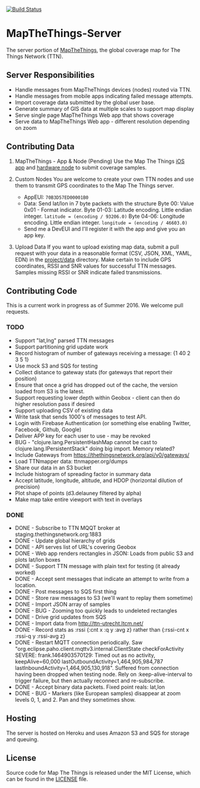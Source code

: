 [![Build Status](https://travis-ci.org/things-nyc/mapthethings-server.svg?branch=master)](https://travis-ci.org/things-nyc/mapthethings-server)

# MapTheThings-Server

The server portion of [MapTheThings](http://map.thethings.nyc), the
global coverage map for The Things Network (TTN).

## Server Responsibilities
- Handle messages from MapTheThings devices (nodes) routed via TTN.
- Handle messages from mobile apps indicating failed message attempts.
- Import coverage data submitted by the global user base.
- Generate summary of GIS data at multiple scales to support map display
- Serve single page MapTheThings Web app that shows coverage
- Serve data to MapTheThings Web app - different resolution depending on zoom

## Contributing Data

1. MapTheThings - App & Node (Pending)
  Use the Map The Things [iOS app](http://github.com/things-nyc/mapthethings-ios)
  and [hardware node](http://github.com/things-nyc/mapthethings-node)
  to submit coverage samples.

2. Custom Nodes
  You are welcome to create your own TTN nodes and use them to
  transmit GPS coordinates to the Map The Things server.</p>
   - AppEUI: ```70B3D57ED00001B0```
   - Data: Send lat/lon in 7 byte packets with the structure
     Byte 00:    Value 0x01 - Format indicator.
     Byte 01-03: Latitude encoding. Little endian integer. ```latitude = (encoding / 93206.0)```
     Byte 04-06: Longitude encoding. Little endian integer. ```longitude = (encoding / 46603.0)```
   - Send me a DevEUI and I'll register it with the app and give you an app key.

3. Upload Data
  If you want to upload existing map data, submit a pull request with your
  data in a reasonable format (CSV, JSON, XML, YAML, EDN) in the
  [project/data](http://github.com/things-nyc/mapthethings/data)
  directory. Make certain to include GPS coordinates, RSSI and SNR values
  for successful TTN messages. Samples missing RSSI or SNR indicate failed
  transmissions.

## Contributing Code
This is a current work in progress as of Summer 2016. We welcome pull requests.

### TODO
- Support "lat,lng" parsed TTN messages
- Support partitioning grid update work
- Record histogram of number of gateways receiving a message: {1 40 2 3 5 1}
- Use mock S3 and SQS for testing
- Collect distance to gateway stats (for gateways that report their position)
- Ensure that once a grid has dropped out of the cache, the version loaded from S3 is the latest.
- Support requesting lower depth within Geobox - client can then do higher resolution pass if desired
- Support uploading CSV of existing data
- Write task that sends 1000's of messages to test API.
- Login with Firebase Authentication (or something else enabling Twitter, Facebook, Github, Google)
- Deliver APP key for each user to use - may be revoked
- BUG - "clojure.lang.PersistentHashMap cannot be cast to clojure.lang.IPersistentStack" doing big import. Memory related?
- Include Gateways from https://thethingsnetwork.org/api/v0/gateways/
- Load TTNmapper data: ttnmapper.org/dumps
- Share our data in an S3 bucket
- Include histogram of spreading factor in summary data
- Accept latitude, longitude, altitude, and HDOP (horizontal dilution of precision)
- Plot shape of points (d3.delauney filtered by alpha)
- Make map take entire viewport with text in overlays

### DONE
- DONE - Subscribe to TTN MQQT broker at staging.thethingsnetwork.org:1883
- DONE - Update global hierarchy of grids
- DONE - API serves list of URL's covering Geobox
- DONE - Web app renders rectangles in JSON: Loads from public S3 and plots lat/lon boxes
- DONE - Support TTN message with plain text for testing (it already worked)
- DONE - Accept sent messages that indicate an attempt to write from a location.
- DONE - Post messages to SQS first thing
- DONE - Store raw messages to S3 (we'll want to replay them sometime)
- DONE - Import JSON array of samples
- DONE - BUG - Zooming too quickly leads to undeleted rectangles
- DONE - Drive grid updates from SQS
- DONE - Import data from http://ttn-utrecht.ltcm.net/
- DONE - Record stats as :rssi {:cnt x :q y :avg z} rather than {:rssi-cnt x :rssi-q y :rssi-avg z}
- DONE - Restart MQTT connection periodically. Saw "org.eclipse.paho.client.mqttv3.internal.ClientState checkForActivity
   SEVERE: frank.1464903570129: Timed out as no activity, keepAlive=60,000 lastOutboundActivity=1,464,905,984,787 lastInboundActivity=1,464,905,130,918". Suffered from connection having been dropped when testing node.
   Rely on :keep-alive-interval to trigger failure, but then actually reconnect and re-subscribe.
- DONE - Accept binary data packets. Fixed point reals: lat,lon
- DONE - BUG - Markers (like European samples) disappear at zoom levels 0, 1, and 2. Pan and they sometimes show.


## Hosting
The server is hosted on Heroku and uses Amazon S3 and SQS for storage and queuing.

## License
Source code for Map The Things is released under the MIT License,
which can be found in the [LICENSE](LICENSE) file.
